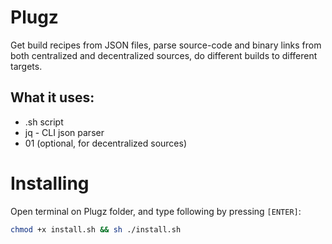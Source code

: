 # Plugz

Get build recipes from JSON files, parse source-code and binary links from both centralized and decentralized sources, do different builds to different targets.

## What it uses:

* .sh script
* jq - CLI json parser
* 01 (optional, for decentralized sources)

# Installing

Open terminal on Plugz folder, and type following by pressing `[ENTER]`:

```sh
chmod +x install.sh && sh ./install.sh
```
